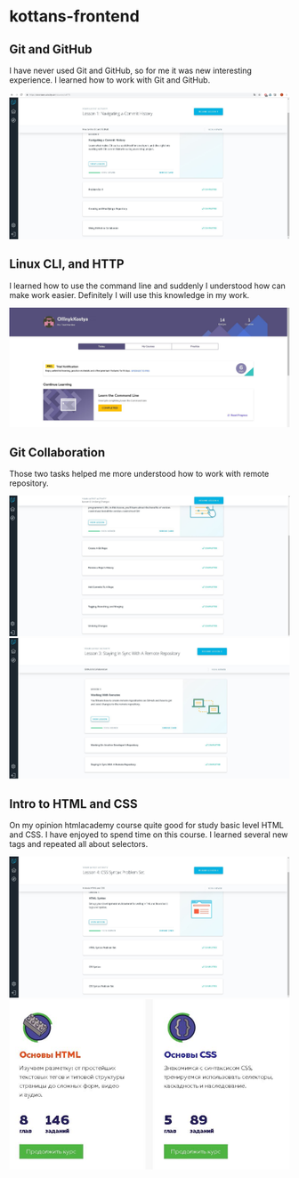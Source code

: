 # kottans-frontend

## Git and GitHub
I have never used Git and GitHub, so for me it was new interesting experience. I learned how to work with Git and GitHub.



![Git and GitHub](https://github.com/OliinykKostya/kottans-frontend/blob/master/task_git_intro/tasks-git-intro.JPG)

## Linux CLI, and HTTP
I learned how to use the command line and suddenly I understood how can make work easier. Definitely I will use this knowledge in my work.

![Git and GitHub](https://github.com/OliinykKostya/kottans-frontend/blob/master/task_linux_cli/task_linux_cli.JPG)

## Git Collaboration
Those two tasks helped me more understood how to work with remote repository.

![Git and GitHub](https://github.com/OliinykKostya/kottans-frontend/blob/master/task_git_collaboration/task_git_collaboration1.JPG)
![Git and GitHub](https://github.com/OliinykKostya/kottans-frontend/blob/master/task_git_collaboration/task_git_collaboration2.JPG)

## Intro to HTML and CSS
On my opinion htmlacademy course quite good for study basic level HTML and CSS. I have enjoyed to spend time on this course. I learned several new tags and repeated all about selectors.

![Git and GitHub](https://github.com/OliinykKostya/kottans-frontend/blob/master/task_html_css_intro/task_html_css_intro1.JPG)
![Git and GitHub](https://github.com/OliinykKostya/kottans-frontend/blob/master/task_html_css_intro/task_html_css_intro2.JPG)